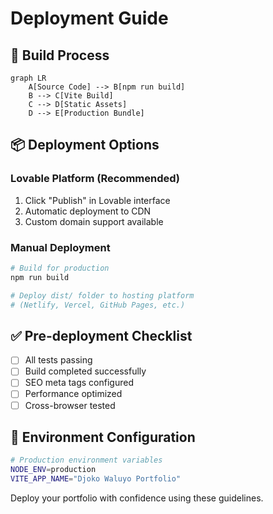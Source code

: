 # Deployment Guide

## 🚀 Build Process

```mermaid
graph LR
    A[Source Code] --> B[npm run build]
    B --> C[Vite Build]
    C --> D[Static Assets]
    D --> E[Production Bundle]
```

## 📦 Deployment Options

### Lovable Platform (Recommended)
1. Click "Publish" in Lovable interface
2. Automatic deployment to CDN
3. Custom domain support available

### Manual Deployment
```bash
# Build for production
npm run build

# Deploy dist/ folder to hosting platform
# (Netlify, Vercel, GitHub Pages, etc.)
```

## ✅ Pre-deployment Checklist
- [ ] All tests passing
- [ ] Build completed successfully  
- [ ] SEO meta tags configured
- [ ] Performance optimized
- [ ] Cross-browser tested

## 🔧 Environment Configuration
```bash
# Production environment variables
NODE_ENV=production
VITE_APP_NAME="Djoko Waluyo Portfolio"
```

Deploy your portfolio with confidence using these guidelines.